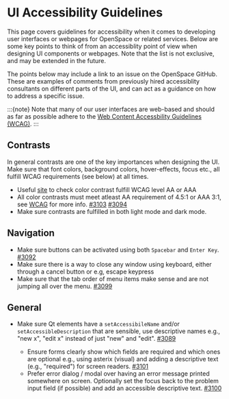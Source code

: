 # UI Accessibility Guidelines

This page covers guidelines for accessibility when it comes to developing user interfaces or webpages for OpenSpace or related services. Below are some key points to think of from an accessiblity point of view when designing UI components or webpages. Note that the list is not exclusive, and may be extended in the future.

The points below may include a link to an issue on the OpenSpace GitHub. These are examples of comments from previously hired accessiblity consultants on different parts of the UI, and can act as a guidance on how to address a specific issue.

:::{note}
Note that many of our user interfaces are web-based and should as far as possible adhere to the [Web Content Accessbility Guidelines (WCAG)](https://www.w3.org/TR/WCAG21/).
:::


## Contrasts
In general contrasts are one of the key importances when designing the UI. Make sure that font colors, background colors, hover-effects, focus etc., all fulfill WCAG requirements (see below) at all times.

  - Useful [site](https://contrast-grid.eightshapes.com/) to check color contrast fulfill WCAG level AA or AAA
  - All color contrasts must meet atleast AA requirement of 4.5:1 or AAA 3:1, see [WCAG](https://www.w3.org/TR/UNDERSTANDING-WCAG20/visual-audio-contrast-contrast.html) for more info. [#3103](https://github.com/OpenSpace/OpenSpace/issues/3103) [#3094](https://github.com/OpenSpace/OpenSpace/issues/3094)
  - Make sure contrasts are fulfilled in both light mode and dark mode.

## Navigation
  - Make sure buttons can be activated using both `Spacebar` and `Enter Key`. [#3092](https://github.com/OpenSpace/OpenSpace/issues/3092)
  - Make sure there is a way to close any window using keyboard, either through a cancel button or e.g, escape keypress
  - Make sure that the tab order of menu items make sense and are not jumping all over the menu. [#3099](https://github.com/OpenSpace/OpenSpace/issues/3099)

## General
- Make sure Qt elements have a `setAccessibileName` and/or `setAccessibleDescription` that are sensible, use descriptive names e.g., "new x", "edit x" instead of just "new" and "edit". [#3089](https://github.com/OpenSpace/OpenSpace/issues/3089)

  - Ensure forms clearly show which fields are required and which ones are optional e.g., using asterix (visual) and adding a descriptive text (e.g., "required") for screen readers. [#3101](https://github.com/OpenSpace/OpenSpace/issues/3101)
  - Prefer error dialog / modal over having an error message printed somewhere on screen. Optionally set the focus back to the problem input field (if possible) and add an accessible descriptive text. [#3100](https://github.com/OpenSpace/OpenSpace/issues/3100)
